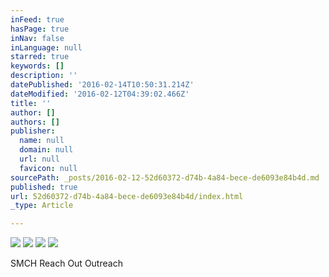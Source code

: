 ```yaml
---
inFeed: true
hasPage: true
inNav: false
inLanguage: null
starred: true
keywords: []
description: ''
datePublished: '2016-02-14T10:50:31.214Z'
dateModified: '2016-02-12T04:39:02.466Z'
title: ''
author: []
authors: []
publisher:
  name: null
  domain: null
  url: null
  favicon: null
sourcePath: _posts/2016-02-12-52d60372-d74b-4a84-bece-de6093e84b4d.md
published: true
url: 52d60372-d74b-4a84-bece-de6093e84b4d/index.html
_type: Article

---
```

![](https://the-grid-user-content.s3-us-west-2.amazonaws.com/31699afd-0a63-4dac-b98b-6036c6f2bd7e.JPG)
![](https://the-grid-user-content.s3-us-west-2.amazonaws.com/1c724955-a419-4b42-a5f8-706be06258db.JPG)
![](https://the-grid-user-content.s3-us-west-2.amazonaws.com/7077a08b-fe00-4e6a-9ae5-235a4c8cf199.JPG)
![](https://the-grid-user-content.s3-us-west-2.amazonaws.com/e67be980-3c72-4286-877b-f03269ff5c60.JPG)

SMCH Reach Out Outreach